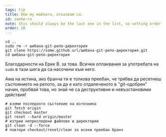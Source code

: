 ```yaml
---
tags: tip
title: Еби му майката, отказвам са.
id: заеби-го
note: this should always be the last one in the list, so setting order to 20 so I don't have to re-name/re-order it
order: 20
---
```


```git
cd ..
sudo rm -r шибана-git-репо-директория
git clone https://some.github.url/шибана-git-репо-директория.git
cd шибана-git-репо-директория
```

Благодарности на Ерик В. за това. Всички оплаквания за употребата на `sudo` в тази шега да са насочени към него.


Ама на истина, ако бранча ти е толкова преебан, че трябва да ресетнеш състоянието на репото, за да е като отдалеченото в "git-одобрен" начин, пробвай това, но знай че са деструктивни и невъзстановими действия!

```git
# вземи последното състояние на източника
git fetch origin
git checkout master
git reset --hard origin/master
# изтрии непроследени файлове и директории
git clean -d --force
# повтори checkout/reset/clean за всеки преебан бранч
```